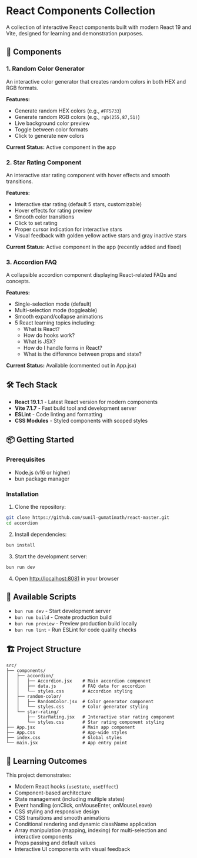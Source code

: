 # React Components Collection

A collection of interactive React components built with modern React 19 and Vite, designed for learning and demonstration purposes.

## 🚀 Components

### 1. Random Color Generator
An interactive color generator that creates random colors in both HEX and RGB formats.

**Features:**
- Generate random HEX colors (e.g., `#FF5733`)
- Generate random RGB colors (e.g., `rgb(255,87,51)`)
- Live background color preview
- Toggle between color formats
- Click to generate new colors

**Current Status:** Active component in the app

### 2. Star Rating Component
An interactive star rating component with hover effects and smooth transitions.

**Features:**
- Interactive star rating (default 5 stars, customizable)
- Hover effects for rating preview
- Smooth color transitions
- Click to set rating
- Proper cursor indication for interactive stars
- Visual feedback with golden yellow active stars and gray inactive stars

**Current Status:** Active component in the app (recently added and fixed)

### 3. Accordion FAQ
A collapsible accordion component displaying React-related FAQs and concepts.

**Features:**
- Single-selection mode (default)
- Multi-selection mode (toggleable)
- Smooth expand/collapse animations
- 5 React learning topics including:
  - What is React?
  - How do hooks work?
  - What is JSX?
  - How do I handle forms in React?
  - What is the difference between props and state?

**Current Status:** Available (commented out in App.jsx)

## 🛠️ Tech Stack

- **React 19.1.1** - Latest React version for modern components
- **Vite 7.1.7** - Fast build tool and development server
- **ESLint** - Code linting and formatting
- **CSS Modules** - Styled components with scoped styles

## 📦 Getting Started

### Prerequisites

- Node.js (v16 or higher)
- bun package manager

### Installation

1. Clone the repository:
```bash
git clone https://github.com/sunil-gumatimath/react-master.git
cd accordion
```

2. Install dependencies:
```bash
bun install
```

3. Start the development server:
```bash
bun run dev
```

4. Open [http://localhost:8081](http://localhost:8081) in your browser

## 📝 Available Scripts

- `bun run dev` - Start development server
- `bun run build` - Create production build
- `bun run preview` - Preview production build locally
- `bun run lint` - Run ESLint for code quality checks

## 🏗️ Project Structure

```
src/
├── components/
│   ├── accordion/
│   │   ├── Accordion.jsx    # Main accordion component
│   │   ├── data.js          # FAQ data for accordion
│   │   └── styles.css       # Accordion styling
│   ├── random-color/
│   │   ├── RandomColor.jsx  # Color generator component
│   │   └── styles.css       # Color generator styling
│   └── star-rating/
│       ├── StarRating.jsx   # Interactive star rating component
│       └── styles.css       # Star rating component styling
├── App.jsx                  # Main app component
├── App.css                  # App-wide styles
├── index.css                # Global styles
└── main.jsx                 # App entry point
```

## 🎯 Learning Outcomes

This project demonstrates:
- Modern React hooks (`useState`, `useEffect`)
- Component-based architecture
- State management (including multiple states)
- Event handling (onClick, onMouseEnter, onMouseLeave)
- CSS styling and responsive design
- CSS transitions and smooth animations
- Conditional rendering and dynamic className application
- Array manipulation (mapping, indexing) for multi-selection and interactive components
- Props passing and default values
- Interactive UI components with visual feedback
